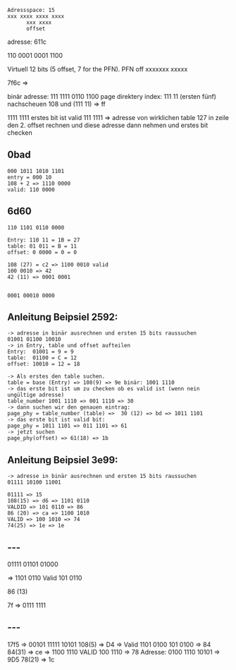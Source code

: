     Adressspace: 15 
    xxx xxxx xxxx xxxx
          xxx xxxx
          offset

adresse: 611c

110 0001 0001 1100


Virtuell 12 bits (5 offset, 7 for the PFN).
PFN       off
xxxxxxx xxxxx

7f6c => 

binär adresse: 
111 1111 0110 1100
page direktery index: 111 11 (ersten fünf)
nachscheuen 108 und (111 11) => ff

1111 1111 erstes bit ist valid
111 1111 => adresse von wirklichen table
127 in zeile den 2. offset rechnen und diese adresse dann nehmen und erstes bit checken


## 0bad
    000 1011 1010 1101
    entry = 000 10
    108 + 2 => 1110 0000
    valid: 110 0000

## 6d60
    110 1101 0110 0000

    Entry: 110 11 = 1B = 27
    table: 01 011 = B = 11
    offset: 0 0000 = 0 = 0

    108 (27) = c2 => 1100 0010 valid
    100 0010 => 42
    42 (11) => 0001 0001 


    0001 00010 0000

## Anleitung Beipsiel 2592:
    -> adresse in binär ausrechnen und ersten 15 bits raussuchen
    01001 01100 10010
    -> in Entry, table und offset aufteilen
    Entry:  01001 = 9 = 9
    table:  01100 = C = 12
    offset: 10010 = 12 = 18

    -> Als erstes den table suchen.
    table = base (Entry) => 108(9) => 9e binär: 1001 1110
    -> das erste bit ist um zu checken ob es valid ist (wenn nein ungültige adresse) 
    table_number 1001 1110 => 001 1110 => 30
    -> dann suchen wir den genauen eintrag:
    page_phy = table_number (table) =>  30 (12) => bd => 1011 1101
    -> das erste bit ist valid bit: 
    page_phy = 1011 1101 => 011 1101 => 61
    -> jetzt suchen
    page_phy(offset) => 61(18) => 1b

## Anleitung Beipsiel 3e99:
    -> adresse in binär ausrechnen und ersten 15 bits raussuchen
    01111 10100 11001
    
    01111 => 15
    108(15) => d6 => 1101 0110 
    VALDID => 101 0110 => 86
    86 (20) => ca => 1100 1010
    VALID => 100 1010 => 74
    74(25) => 1e => 1e 
          

## ---
01111 01101 01000

=> 1101 0110 Valid
101 0110

86 (13)

7f => 0111 1111



## ---
17f5 => 00101 11111 10101
108(5) => D4 => Valid 1101 0100
101 0100 => 84
84(31) => ce => 1100 1110 VALID
100 1110 => 78
Adresse: 0100 1110 10101 => 9D5
78(21) => 1c 
